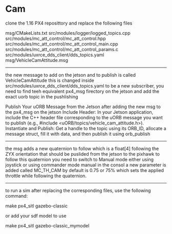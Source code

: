 # Cam

clone the 1.16 PX4 reposittory and replace the following files 

msg/CMakeLists.txt
src/modules/logger/logged_topics.cpp
src/modules/mc_att_control/mc_att_control.hpp
src/modules/mc_att_control/mc_att_control_main.cpp
src/modules/mc_att_control/mc_att_control_params.c
src/modules/uxrce_dds_client/dds_topics.yaml
msg/VehicleCamAttitude.msg



-------------------------------------------

the new message to add on the jetson and to publish is called  VehicleCamAttitude
this is changed inside src/modules/uxrce_dds_client/dds_topics.yaml to be a new subscriber,
you need to find teeh equivalent px4_msg firectory on the jetson and add the exact uorb topic in the pushlishing 

 Publish Your uORB Message from the Jetson after adding the new msg to the px4_msg on the jetson
Include Header: In your Jetson application, include the C++ header file corresponding to the uORB message you want to publish (e.g., #include <uORB/topics/vehicle_cam_attitude.h>). 
Instantiate and Publish: Get a handle to the topic using its ORB_ID, allocate a message struct, fill it with data, and then publish it using orb_publish


-------------------------------------------

the msg adds a new quaternion to follow which is a float[4] following the ZYX orientation that should be puslided from the jetson to the pixhawk 
to follow this quaternion you need to switch to Manual mode either using joystick or using commander mode manual in the consol
a new parameter is added called MC_TH_CAM by default is 0.75 or 75% which sets the applied throttle while following the quaternion.

-------------------------------------------

to run a sim after replacing the corresponding files, use the following command:

make px4_sitl gazebo-classic 

or add your sdf model to use

make px4_sitl gazebo-classic_mymodel
